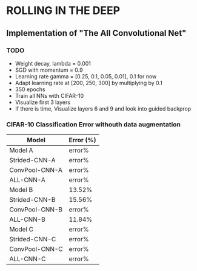 # ROLLING IN THE DEEP
## Implementation of "The All Convolutional Net"

### TODO
* Weight decay, lambda = 0.001
* SGD with momentum = 0.9
* Learning rate gamma = [0.25, 0.1, 0.05, 0.01], 0.1 for now
* Adapt learning rate at [200, 250, 300] by multiplying by 0.1
* 350 epochs
* Train all NNs with CIFAR-10
* Visualize first 3 layers
* If there is time, Visualize layers 6 and 9 and look into guided
  backprop


### CIFAR-10 Classification Error withouth data augmentation
| Model           | Error (%) |
| ---------------| -----------|
| Model A         |     error% |
| Strided-CNN-A   |     error% |
| ConvPool-CNN-A  |     error% |
| ALL-CNN-A       |     error% |
| Model B         |      13.52% |
| Strided-CNN-B   |     15.56% |
| ConvPool-CNN-B  |     error% |
| ALL-CNN-B       |     11.84% |
| Model C         |     error% |
| Strided-CNN-C   |     error% |
| ConvPool-CNN-C  |     error% |
| ALL-CNN-C       |     error% |

